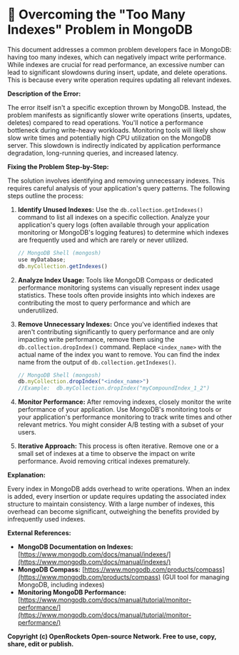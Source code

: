 # 🐞 Overcoming the "Too Many Indexes" Problem in MongoDB


This document addresses a common problem developers face in MongoDB: having too many indexes, which can negatively impact write performance.  While indexes are crucial for read performance, an excessive number can lead to significant slowdowns during insert, update, and delete operations.  This is because every write operation requires updating all relevant indexes.

**Description of the Error:**

The error itself isn't a specific exception thrown by MongoDB. Instead, the problem manifests as significantly slower write operations (inserts, updates, deletes) compared to read operations. You'll notice a performance bottleneck during write-heavy workloads.  Monitoring tools will likely show slow write times and potentially high CPU utilization on the MongoDB server.  This slowdown is indirectly indicated by application performance degradation, long-running queries, and increased latency.

**Fixing the Problem Step-by-Step:**

The solution involves identifying and removing unnecessary indexes. This requires careful analysis of your application's query patterns.  The following steps outline the process:

1. **Identify Unused Indexes:**  Use the `db.collection.getIndexes()` command to list all indexes on a specific collection.  Analyze your application's query logs (often available through your application monitoring or MongoDB's logging features) to determine which indexes are frequently used and which are rarely or never utilized.

   ```javascript
   // MongoDB Shell (mongosh)
   use myDatabase;
   db.myCollection.getIndexes()
   ```

2. **Analyze Index Usage:**  Tools like MongoDB Compass or dedicated performance monitoring systems can visually represent index usage statistics.  These tools often provide insights into which indexes are contributing the most to query performance and which are underutilized.


3. **Remove Unnecessary Indexes:** Once you've identified indexes that aren't contributing significantly to query performance and are only impacting write performance, remove them using the `db.collection.dropIndex()` command. Replace `<index_name>` with the actual name of the index you want to remove. You can find the index name from the output of `db.collection.getIndexes()`.

   ```javascript
   // MongoDB Shell (mongosh)
   db.myCollection.dropIndex("<index_name>") 
   //Example:  db.myCollection.dropIndex("myCompoundIndex_1_2")
   ```


4. **Monitor Performance:** After removing indexes, closely monitor the write performance of your application. Use MongoDB's monitoring tools or your application's performance monitoring to track write times and other relevant metrics. You might consider A/B testing with a subset of your users.

5. **Iterative Approach:** This process is often iterative. Remove one or a small set of indexes at a time to observe the impact on write performance.  Avoid removing critical indexes prematurely.


**Explanation:**

Every index in MongoDB adds overhead to write operations. When an index is added, every insertion or update requires updating the associated index structure to maintain consistency.  With a large number of indexes, this overhead can become significant, outweighing the benefits provided by infrequently used indexes.


**External References:**

* **MongoDB Documentation on Indexes:** [https://www.mongodb.com/docs/manual/indexes/](https://www.mongodb.com/docs/manual/indexes/)
* **MongoDB Compass:** [https://www.mongodb.com/products/compass](https://www.mongodb.com/products/compass) (GUI tool for managing MongoDB, including indexes)
* **Monitoring MongoDB Performance:** [https://www.mongodb.com/docs/manual/tutorial/monitor-performance/](https://www.mongodb.com/docs/manual/tutorial/monitor-performance/)


**Copyright (c) OpenRockets Open-source Network. Free to use, copy, share, edit or publish.**

